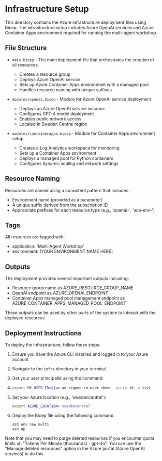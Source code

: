 # Infrastructure Setup

This directory contains the Azure infrastructure deployment files using Bicep. The infrastructure setup includes Azure OpenAI services and Azure Container Apps environment required for running the multi-agent workshop.

## File Structure

- `main.bicep` - The main deployment file that orchestrates the creation of all resources
  - Creates a resource group
  - Deploys Azure OpenAI service
  - Sets up Azure Container Apps environment with a managed pool
  - Handles resource naming with unique suffixes

- `modules/openai.bicep` - Module for Azure OpenAI service deployment
  - Deploys an Azure OpenAI service instance
  - Configures GPT-4 model deployment
  - Enables public network access
  - Located in Sweden Central region

- `modules/containerapps.bicep` - Module for Container Apps environment setup
  - Creates a Log Analytics workspace for monitoring
  - Sets up a Container Apps environment
  - Deploys a managed pool for Python containers
  - Configures dynamic scaling and network settings

## Resource Naming

Resources are named using a consistent pattern that includes:
- Environment name (provided as a parameter)
- A unique suffix derived from the subscription ID
- Appropriate prefixes for each resource type (e.g., 'openai-', 'aca-env-')

## Tags

All resources are tagged with:
- application: 'Multi-Agent Workshop'
- environment: [YOUR ENVIRONMENT NAME HERE]

## Outputs

The deployment provides several important outputs including:
- Resource group name as AZURE_RESOURCE_GROUP_NAME
- OpenAI endpoint as AZURE_OPENAI_ENDPOINT
- Container Apps managed pool management endpoint as AZURE_CONTAINER_APPS_MANAGED_POOL_ENDPOINT

These outputs can be used by other parts of the system to interact with the deployed resources.

## Deployment Instructions

To deploy the infrastructure, follow these steps:
1. Ensure you have the Azure CLI installed and logged in to your Azure account.
2. Navigate to the `infra` directory in your terminal.
3. Get your user principalId using the command:
4. 
   ```bash
   export MY_USER_ID=$(az ad signed-in-user show --query id -o tsv)
   ```
5. Set your Azure location (e.g., 'swedencentral'):
   ```bash
   export AZURE_LOCATION='swedencentral'
   ```
6. Deploy the Bicep file using the following command:

   ```bash
   azd env new multi
   azd up
    ```

Note that you may need to purge deleted resources if you encounter quota limits on "Tokens Per Minute (thousands) - gpt-4o". You can use the "Manage deleted resources" option in the Azure portal (Azure OpenAI services) to do this.